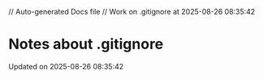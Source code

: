 // Auto-generated Docs file
// Work on .gitignore at 2025-08-26 08:35:42
# Notes about .gitignore
Updated on 2025-08-26 08:35:42
